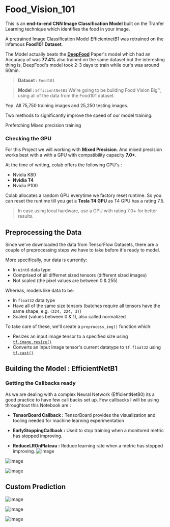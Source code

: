 # Food_Vision_101 

This is an **end-to-end CNN Image Classification Model** built on the Tranfer Learning technique which identifies the food in your image.

A pretrained Image Classification Model EfficientnetB1 was retrained on the infamous **Food101 Dataset**.

The Model actually beats the [**DeepFood**](https://arxiv.org/abs/1606.05675) Paper's model which had an Accuracy of  was **77.4%**  also trained on the same dataset but the interesting thing is, DeepFood's model took 2-3 days to train while our's was around 60min.

> **Dataset :** `Food101`

> **Model :** `EfficientNetB1`
We're going to be building Food Vision Big™, using all of the data from the Food101 dataset.

Yep. All 75,750 training images and 25,250 testing images.

Two methods to significantly improve the speed of our model training:

Prefetching
Mixed precision training

### **Checking the GPU**

For this Project we will working with **Mixed Precision**. And mixed precision works best with a with a GPU with compatibility capacity **7.0+**.

At the time of writing, colab offers the following GPU's :
* Nvidia K80
* **Nvidia T4**
* Nvidia P100

Colab allocates a random GPU everytime we factory reset runtime. So you can reset the runtime till you get a **Tesla T4 GPU** as T4 GPU has a rating 7.5.

> In case using local hardware, use a GPU with rating 7.0+ for better results.


## **Preprocessing the Data**

Since we've downloaded the data from TensorFlow Datasets, there are a couple of preprocessing steps we have to take before it's ready to model. 

More specifically, our data is currently:

* In `uint8` data type
* Comprised of all differnet sized tensors (different sized images)
* Not scaled (the pixel values are between 0 & 255)

Whereas, models like data to be:

* In `float32` data type
* Have all of the same size tensors (batches require all tensors have the same shape, e.g. `(224, 224, 3)`)
* Scaled (values between 0 & 1), also called normalized

To take care of these, we'll create a `preprocess_img()` function which:

* Resizes an input image tensor to a specified size using [`tf.image.resize()`](https://www.tensorflow.org/api_docs/python/tf/image/resize)
* Converts an input image tensor's current datatype to `tf.float32` using [`tf.cast()`](https://www.tensorflow.org/api_docs/python/tf/cast)

## **Building the Model : EfficientNetB1**


### **Getting the Callbacks ready**
As we are dealing with a complex Neural Network (EfficientNetB0) its a good practice to have few call backs set up. Few callbacks I will be using throughtout this Notebook are :
 * **TensorBoard Callback :** TensorBoard provides the visualization and tooling needed for machine learning experimentation

 * **EarlyStoppingCallback :** Used to stop training when a monitored metric has stopped improving.
 
 * **ReduceLROnPlateau :** Reduce learning rate when a metric has stopped improving.
 ![image](https://user-images.githubusercontent.com/61462986/202082047-6690d7cd-1999-4edc-9dc1-53fb9780ee89.png)

![image](https://user-images.githubusercontent.com/61462986/202082223-83c3a8f2-26c9-455e-97d5-ee833a4b10cc.png)

![image](https://user-images.githubusercontent.com/61462986/202082253-0d28ea8e-72af-4182-bf79-33b4119f27ef.png)

## Custom Prediction
![image](https://user-images.githubusercontent.com/61462986/202082179-3337c5d7-fa06-4589-9050-1c2af1785808.png)


![image](https://user-images.githubusercontent.com/61462986/202080762-3dc53e68-dda8-42b8-9a60-16ce9b361967.png)

![image](https://user-images.githubusercontent.com/61462986/202082120-ff812426-cc96-4a44-9655-f0010568b48c.png)


